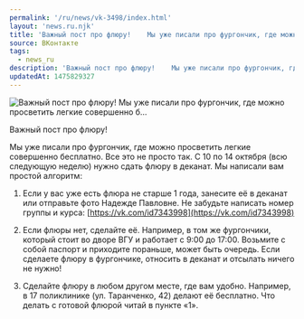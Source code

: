 ```yaml
---
permalink: '/ru/news/vk-3498/index.html'
layout: 'news.ru.njk'
title: 'Важный пост про флюру!    Мы уже писали про фургончик, где можно просветить легкие совершенно б'
source: ВКонтакте
tags:
  - news_ru
description: 'Важный пост про флюру!    Мы уже писали про фургончик, где можно просветить легкие совершенно б…'
updatedAt: 1475829327
---
```

![Важный пост про флюру!    Мы уже писали про фургончик, где можно просветить легкие совершенно б…](https://sun9-72.userapi.com/impf/c638529/v638529484/3208/_Sq9_4bxDf8.jpg?size=1280x720&quality=96&sign=a39270e063ef07119aaab18c5601beb9&c_uniq_tag=yfagYarmO08E-o05HMiUI88Cyx0UcN30SPXLFPW3obo&type=album)

Важный пост про флюру!

Мы уже писали про фургончик, где можно просветить легкие совершенно бесплатно. Все это не просто так. С 10 по 14 октября (всю следующую неделю) нужно сдать флюру в деканат. Мы написали вам простой алгоритм:

1. Если у вас уже есть флюра не старше 1 года, занесите её в деканат или отправьте фото Надежде Павловне. Не забудьте написать номер группы и курса: [https://vk.com/id7343998](https://vk.com/id7343998)

2. Если флюры нет, сделайте её. Например, в том же фургончики, который стоит во дворе ВГУ и работает с 9:00 до 17:00. Возьмите с собой паспорт и приходите пораньше, может быть очередь. Если сделаете флюру в фургончике, относить в деканат и отсылать ничего не нужно!

3. Сделайте флюру в любом другом месте, где вам удобно. Например, в 17 поликлинике (ул. Таранченко, 42) делают её бесплатно. Что делать с готовой флюрой читай в пункте «1».
